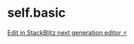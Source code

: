 # self.basic

[Edit in StackBlitz next generation editor ⚡️](https://stackblitz.com/~/github.com/hjay3/self.basic)